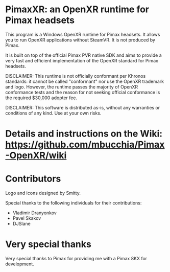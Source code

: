 # PimaxXR: an OpenXR runtime for Pimax headsets

This program is a Windows OpenXR runtime for Pimax headsets. It allows you to run OpenXR applications without SteamVR. It is not produced by Pimax.

It is built on top of the official Pimax PVR native SDK and aims to provide a very fast and efficient implementation of the OpenXR standard for Pimax headsets.

DISCLAIMER: This runtime is not officially conformant per Khronos standards: it cannot be called "conformant" nor use the OpenXR trademark and logo. However, the runtime passes the majority of OpenXR conformance tests and the reason for not seeking official conformance is the required $30,000 adopter fee.

DISCLAIMER: This software is distributed as-is, without any warranties or conditions of any kind. Use at your own risks.

# Details and instructions on the Wiki: https://github.com/mbucchia/Pimax-OpenXR/wiki

# Contributors

Logo and icons designed by Smitty.

Special thanks to the following individuals for their contributions:

- Vladimir Dranyonkov
- Pavel Skakov
- DJSlane

# Very special thanks

Very special thanks to Pimax for providing me with a Pimax 8KX for development.
